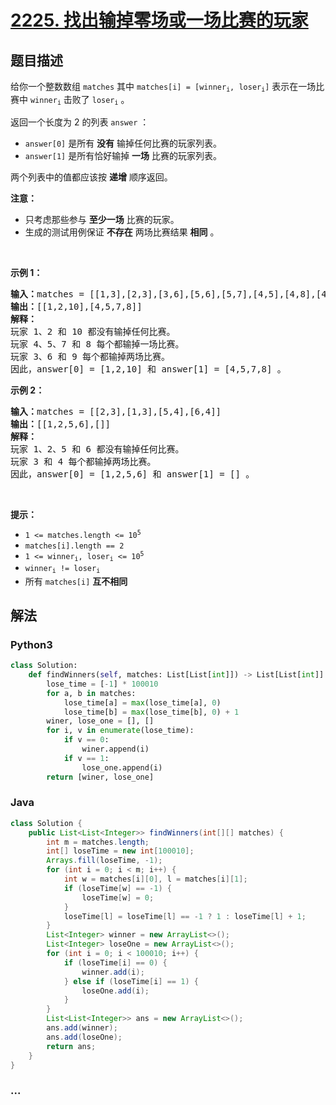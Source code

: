 # [2225. 找出输掉零场或一场比赛的玩家](https://leetcode-cn.com/problems/find-players-with-zero-or-one-losses)

## 题目描述

<!-- 这里写题目描述 -->

<p>给你一个整数数组 <code>matches</code> 其中 <code>matches[i] = [winner<sub>i</sub>, loser<sub>i</sub>]</code> 表示在一场比赛中 <code>winner<sub>i</sub></code> 击败了 <code>loser<sub>i</sub></code> 。</p>

<p>返回一个长度为 2 的列表<em> </em><code>answer</code> ：</p>

<ul>
	<li><code>answer[0]</code> 是所有 <strong>没有</strong> 输掉任何比赛的玩家列表。</li>
	<li><code>answer[1]</code> 是所有恰好输掉 <strong>一场</strong> 比赛的玩家列表。</li>
</ul>

<p>两个列表中的值都应该按 <strong>递增</strong> 顺序返回。</p>

<p><strong>注意：</strong></p>

<ul>
	<li>只考虑那些参与 <strong>至少一场</strong> 比赛的玩家。</li>
	<li>生成的测试用例保证 <strong>不存在</strong> 两场比赛结果 <strong>相同</strong> 。</li>
</ul>

<p>&nbsp;</p>

<p><strong>示例 1：</strong></p>

<pre>
<strong>输入：</strong>matches = [[1,3],[2,3],[3,6],[5,6],[5,7],[4,5],[4,8],[4,9],[10,4],[10,9]]
<strong>输出：</strong>[[1,2,10],[4,5,7,8]]
<strong>解释：</strong>
玩家 1、2 和 10 都没有输掉任何比赛。
玩家 4、5、7 和 8 每个都输掉一场比赛。
玩家 3、6 和 9 每个都输掉两场比赛。
因此，answer[0] = [1,2,10] 和 answer[1] = [4,5,7,8] 。
</pre>

<p><strong>示例 2：</strong></p>

<pre>
<strong>输入：</strong>matches = [[2,3],[1,3],[5,4],[6,4]]
<strong>输出：</strong>[[1,2,5,6],[]]
<strong>解释：</strong>
玩家 1、2、5 和 6 都没有输掉任何比赛。
玩家 3 和 4 每个都输掉两场比赛。
因此，answer[0] = [1,2,5,6] 和 answer[1] = [] 。
</pre>

<p>&nbsp;</p>

<p><strong>提示：</strong></p>

<ul>
	<li><code>1 &lt;= matches.length &lt;= 10<sup>5</sup></code></li>
	<li><code>matches[i].length == 2</code></li>
	<li><code>1 &lt;= winner<sub>i</sub>, loser<sub>i</sub> &lt;= 10<sup>5</sup></code></li>
	<li><code>winner<sub>i</sub> != loser<sub>i</sub></code></li>
	<li>所有 <code>matches[i]</code> <strong>互不相同</strong></li>
</ul>


## 解法

<!-- 这里可写通用的实现逻辑 -->

<!-- tabs:start -->

### **Python3**

<!-- 这里可写当前语言的特殊实现逻辑 -->

```python
class Solution:
    def findWinners(self, matches: List[List[int]]) -> List[List[int]]:
        lose_time = [-1] * 100010
        for a, b in matches:
            lose_time[a] = max(lose_time[a], 0)
            lose_time[b] = max(lose_time[b], 0) + 1
        winer, lose_one = [], []
        for i, v in enumerate(lose_time):
            if v == 0:
                winer.append(i)
            if v == 1:
                lose_one.append(i)
        return [winer, lose_one]
```

### **Java**

<!-- 这里可写当前语言的特殊实现逻辑 -->

```java
class Solution {
    public List<List<Integer>> findWinners(int[][] matches) {
        int m = matches.length;
        int[] loseTime = new int[100010];
        Arrays.fill(loseTime, -1);
        for (int i = 0; i < m; i++) {
            int w = matches[i][0], l = matches[i][1];
            if (loseTime[w] == -1) {
                loseTime[w] = 0;
            }
            loseTime[l] = loseTime[l] == -1 ? 1 : loseTime[l] + 1;
        }
        List<Integer> winner = new ArrayList<>();
        List<Integer> loseOne = new ArrayList<>();
        for (int i = 0; i < 100010; i++) {
            if (loseTime[i] == 0) {
                winner.add(i);
            } else if (loseTime[i] == 1) {
                loseOne.add(i);
            }
        }
        List<List<Integer>> ans = new ArrayList<>();
        ans.add(winner);
        ans.add(loseOne);
        return ans;
    }
}
```

### **...**

```

```

<!-- tabs:end -->
